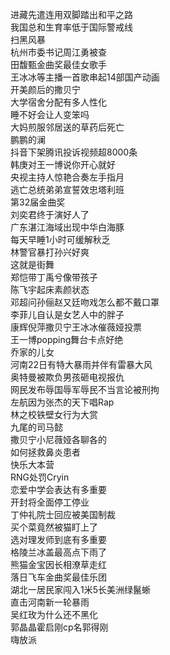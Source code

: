 进藏先遣连用双脚踏出和平之路  
我国总和生育率低于国际警戒线  
扫黑风暴  
杭州市委书记周江勇被查  
田馥甄金曲奖最佳女歌手  
王冰冰等主播一首歌串起14部国产动画  
开美颜后的撒贝宁  
大学宿舍分配有多人性化  
睡不好会让人变笨吗  
大妈煎服邻居送的草药后死亡  
鹏鹏的澜  
抖音下架腾讯投诉视频超8000条  
韩庚对王一博说你开心就好  
央视主持人惊艳合奏左手指月  
逃亡总统弟弟宣誓效忠塔利班  
第32届金曲奖  
刘奕君终于演好人了  
广东湛江海域出现中华白海豚  
每天早睡1小时可缓解秋乏  
林警官暴打孙兴好爽  
这就是街舞  
郑恺带丁禹兮像带孩子  
陈飞宇起床素颜状态  
邓超问孙俪赵又廷吻戏怎么都不戴口罩  
李菲儿自认是女艺人中的胖子  
康辉倪萍撒贝宁王冰冰催薇娅投票  
王一博popping舞台卡点好绝  
乔家的儿女  
河南22日有特大暴雨并伴有雷暴大风  
奥特曼被欺负男孩砸电视报仇  
网民发布辱国辱军辱民不当言论被刑拘  
左航因为张杰的天下唱Rap  
林之校铁壁女行为大赏  
九尾的司马懿  
撒贝宁小尼薇娅各聊各的  
如何拯救鼻炎患者  
快乐大本营  
RNG处罚Cryin  
恋爱中学会表达有多重要  
开封将全面停工停业  
丁仲礼院士回应被美国制裁  
买个菜竟然被猫盯上了  
选对理发师到底有多重要  
格陵兰冰盖最高点下雨了  
熊猫金宝因长相潦草走红  
落日飞车金曲奖最佳乐团  
湖北一居民家闯入1米5长美洲绿鬣蜥  
直击河南新一轮暴雨  
吴红玫为什么还不黑化  
郭晶晶霍启刚cp名郭得刚  
嗨放派  

